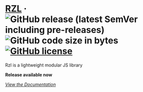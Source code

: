 # [RZL](https://raziel.dev) &middot; ![GitHub release (latest SemVer including pre-releases)](https://img.shields.io/github/v/release/raziel2244/rzl?logo=github&logoColor=white&sort=semver) ![GitHub code size in bytes](https://img.shields.io/github/languages/code-size/raziel2244/rzl) [![GitHub license](https://img.shields.io/github/license/raziel2244/rzl)](https://github.com/raziel2244/rzl)

Rzl is a lightweight modular JS library

**Release available now**

_[View the Documentation](https://github.com/raziel2244/rzl/wiki)_
